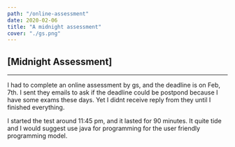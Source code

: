 ```yaml
---
path: "/online-assessment"
date: 2020-02-06
title: "A midnight assessment" 
cover: "./gs.png"
---
```


## [Midnight Assessment]
***
I had to complete an online assessment by gs, and the deadline is on Feb, 7th. I sent they emails to ask if the deadline could be postpond 
because I have some exams these days. Yet I didnt receive reply from they until I finished everything. 

I started the test around 11:45 pm, and it lasted for 90 minutes. It quite tide and I would suggest use java for programming for the user friendly 
programming model.
